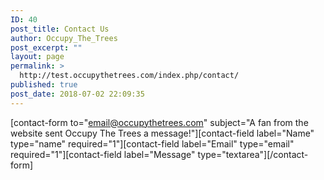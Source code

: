 ```yaml
---
ID: 40
post_title: Contact Us
author: Occupy_The_Trees
post_excerpt: ""
layout: page
permalink: >
  http://test.occupythetrees.com/index.php/contact/
published: true
post_date: 2018-07-02 22:09:35
---
```

[contact-form to="email@occupythetrees.com" subject="A fan from the website sent Occupy The Trees a message!"][contact-field label="Name" type="name" required="1"][contact-field label="Email" type="email" required="1"][contact-field label="Message" type="textarea"][/contact-form]